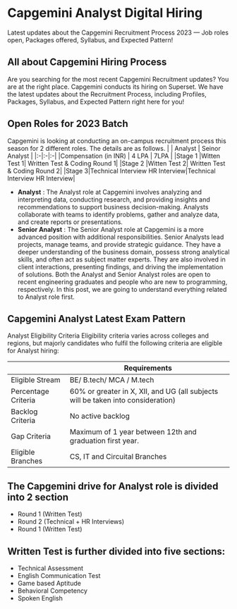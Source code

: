 # Capgemini Analyst Digital Hiring
Latest updates about the Capgemini Recruitment Process 2023 — Job roles open, Packages offered, Syllabus, and Expected Pattern!

## All about Capgemini Hiring Process 
Are you searching for the most recent Capgemini Recruitment updates? You are at the right place. Capgemini conducts its hiring on Superset. We have the latest updates about the Recruitment Process, including Profiles, Packages, Syllabus, and Expected Pattern right here for you!
## Open Roles for 2023 Batch
Capgemini is looking at conducting an on-campus recruitment process this season for 2 different roles. The details are as follows.
|  | Analyst | Seinor Analyst |
|:-|:-|:-|
|Compensation (in INR) | 4 LPA  | 7LPA  |
|Stage 1 |Witten Test 1| Written Test & Coding Round 1|
|Stage 2 |Witten Test 2| Written Test & Coding Round 2| 
|Stage 3|Technical Interview HR Interview|Technical Interview HR Interview|

* __Analyst__ : The Analyst role at Capgemini involves analyzing and interpreting data, conducting research, and providing insights and recommendations to support business decision-making. Analysts collaborate with teams to identify problems, gather and analyze data, and create reports or presentations.
* __Senior Analyst__ : The Senior Analyst role at Capgemini is a more advanced position with additional responsibilities. Senior Analysts lead projects, manage teams, and provide strategic guidance. They have a deeper understanding of the business domain, possess strong analytical skills, and often act as subject matter experts. They are also involved in client interactions, presenting findings, and driving the implementation of solutions.
Both the Analyst and Senior Analyst roles are open to recent engineering graduates and people who are new to programming, respectively. In this post, we are going to understand everything related to Analyst role first.

## Capgemini Analyst Latest Exam Pattern 
Analyst Eligibility Criteria
Eligibility criteria varies across colleges and regions, but majorly candidates who fulfil the following criteria are eligible for Analyst hiring:

|       | Requirements |
| ----------- | ----------- |
| Eligible Stream      | BE/ B.tech/ MCA / M.tech     |
| Percentage Criteria   | 60% or greater in X, XII, and UG (all subjects will be taken into consideration) |
|Backlog Criteria|No active backlog|
|Gap Criteria| Maximum of 1 year between 12th and graduation first year.|
|Eligible Branches| CS, IT and Circuital Branches|

## The Capgemini drive for Analyst role is divided into 2 section
* Round 1 (Written Test)
* Round 2 (Technical + HR Interviews)
* Round 1 (Written Test)
## Written Test is further divided into five sections:
* Technical Assessment
* English Communication Test
* Game based Aptitude
* Behavioral Competency
* Spoken English

